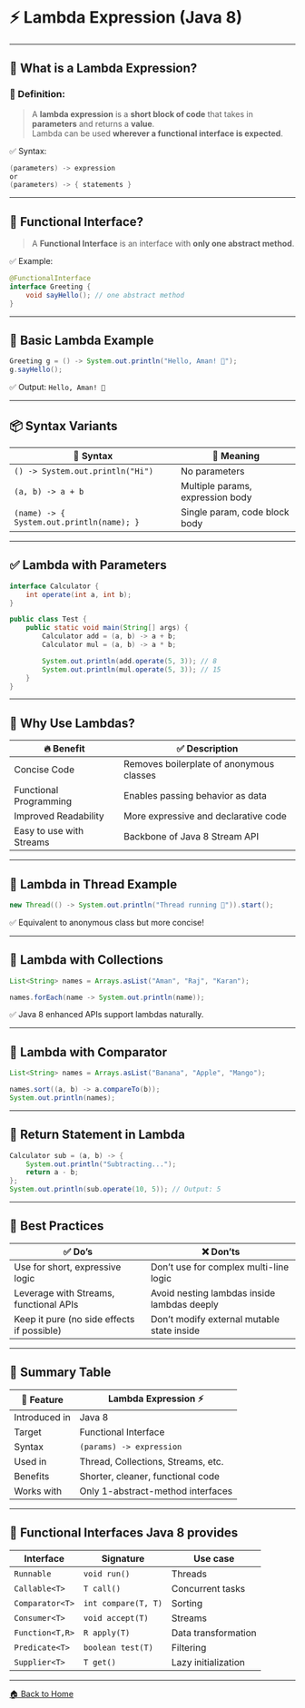 # ⚡ Lambda Expression (Java 8)

---

## 🧠 What is a Lambda Expression?

### 📌 Definition:

> A **lambda expression** is a **short block of code** that takes in **parameters** and returns a **value**.  
> Lambda can be used **wherever a functional interface is expected**.

✅ Syntax:

```java
(parameters) -> expression
or
(parameters) -> { statements }
```

---

## 🎯 Functional Interface?

> A **Functional Interface** is an interface with **only one abstract method**.

✅ Example:

```java
@FunctionalInterface
interface Greeting {
    void sayHello(); // one abstract method
}
```

---

## 🧪 Basic Lambda Example

```java
Greeting g = () -> System.out.println("Hello, Aman! 👋");
g.sayHello();
```

✅ Output: `Hello, Aman! 👋`

---

## 📦 Syntax Variants

| 🧪 Syntax                                 | 💬 Meaning                       |
| ----------------------------------------- | -------------------------------- |
| `() -> System.out.println("Hi")`          | No parameters                    |
| `(a, b) -> a + b`                         | Multiple params, expression body |
| `(name) -> { System.out.println(name); }` | Single param, code block body    |

---

## ✅ Lambda with Parameters

```java
interface Calculator {
    int operate(int a, int b);
}

public class Test {
    public static void main(String[] args) {
        Calculator add = (a, b) -> a + b;
        Calculator mul = (a, b) -> a * b;

        System.out.println(add.operate(5, 3)); // 8
        System.out.println(mul.operate(5, 3)); // 15
    }
}
```

---

## 🧠 Why Use Lambdas?

| 🔥 Benefit               | ✅ Description                            |
| ------------------------ | ---------------------------------------- |
| Concise Code             | Removes boilerplate of anonymous classes |
| Functional Programming   | Enables passing behavior as data         |
| Improved Readability     | More expressive and declarative code     |
| Easy to use with Streams | Backbone of Java 8 Stream API            |

---

## 🧪 Lambda in Thread Example

```java
new Thread(() -> System.out.println("Thread running 🧵")).start();
```

✅ Equivalent to anonymous class but more concise!

---

## 🧪 Lambda with Collections

```java
List<String> names = Arrays.asList("Aman", "Raj", "Karan");

names.forEach(name -> System.out.println(name));
```

✅ Java 8 enhanced APIs support lambdas naturally.

---

## 🧪 Lambda with Comparator

```java
List<String> names = Arrays.asList("Banana", "Apple", "Mango");

names.sort((a, b) -> a.compareTo(b));
System.out.println(names);
```

---

## 🧪 Return Statement in Lambda

```java
Calculator sub = (a, b) -> {
    System.out.println("Subtracting...");
    return a - b;
};
System.out.println(sub.operate(10, 5)); // Output: 5
```

---

## 🧼 Best Practices

| ✅ Do’s                                     | ❌ Don’ts                                    |
| ------------------------------------------ | ------------------------------------------- |
| Use for short, expressive logic            | Don’t use for complex multi-line logic      |
| Leverage with Streams, functional APIs     | Avoid nesting lambdas inside lambdas deeply |
| Keep it pure (no side effects if possible) | Don’t modify external mutable state inside  |

---

## 🏁 Summary Table

| 📌 Feature    | Lambda Expression ⚡                |
| ------------- | ---------------------------------- |
| Introduced in | Java 8                             |
| Target        | Functional Interface               |
| Syntax        | `(params) -> expression`           |
| Used in       | Thread, Collections, Streams, etc. |
| Benefits      | Shorter, cleaner, functional code  |
| Works with    | Only 1-abstract-method interfaces  |

---

## 🧪 Functional Interfaces Java 8 provides

| Interface       | Signature           | Use case            |
| --------------- | ------------------- | ------------------- |
| `Runnable`      | `void run()`        | Threads             |
| `Callable<T>`   | `T call()`          | Concurrent tasks    |
| `Comparator<T>` | `int compare(T, T)` | Sorting             |
| `Consumer<T>`   | `void accept(T)`    | Streams             |
| `Function<T,R>` | `R apply(T)`        | Data transformation |
| `Predicate<T>`  | `boolean test(T)`   | Filtering           |
| `Supplier<T>`   | `T get()`           | Lazy initialization |

---

[🏠 Back to Home](../..)